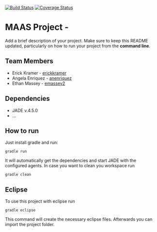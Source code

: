 [![Build Status](https://travis-ci.org/HBRS-MAAS/ws18-project-mas_maas.svg?branch=master)](https://travis-ci.org/HBRS-MAAS/ws18-project-mas_maas)
[![Coverage Status](https://coveralls.io/repos/github/HBRS-MAAS/ws18-project-mas_maas/badge.svg?branch=master)](https://coveralls.io/github/HBRS-MAAS/ws18-project-mas_maas?branch=master)
# MAAS Project - <Team mas_MAAS>

Add a brief description of your project. Make sure to keep this README updated, particularly on how to run your project from the **command line**.

## Team Members
*  Erick Kramer - [erickkramer](https://github.com/erickkramer)
*   Angela Enriquez - [anenriquez](https://github.com/anenriquez)
*   Ethan Massey - [emassey2](https://github.com/emassey2)

## Dependencies
* JADE v.4.5.0
* ...

## How to run
Just install gradle and run:

    gradle run

It will automatically get the dependencies and start JADE with the configured agents.
In case you want to clean you workspace run

    gradle clean

## Eclipse
To use this project with eclipse run

    gradle eclipse

This command will create the necessary eclipse files.
Afterwards you can import the project folder.
